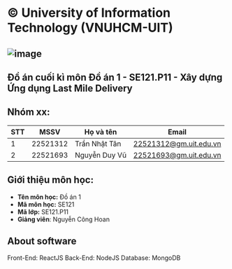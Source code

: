 # © University of Information Technology (VNUHCM-UIT)
![image](https://github.com/user-attachments/assets/d1087970-92bb-4078-ac1e-f55063ae9e52)
---------------------
## Đồ án cuối kì môn Đồ án 1 - SE121.P11 - Xây dựng Ứng dụng Last Mile Delivery
## Nhóm xx:
|**STT**|**MSSV**|     **Họ và tên**   |       **Email**      |
|-------|--------|---------------------|----------------------|
|   1   |22521312|    Trần Nhật Tân    |22521312@gm.uit.edu.vn|
|   2   |22521693|    Nguyễn Duy Vũ    |22521693@gm.uit.edu.vn|

## Giới thiệu môn học:
* **Tên môn học:** Đồ án 1
* **Mã môn học:** SE121
* **Mã lớp:** SE121.P11
* **Giảng viên**: Nguyễn Công Hoan

## **About software**
Front-End: ReactJS
Back-End: NodeJS
Database: MongoDB
